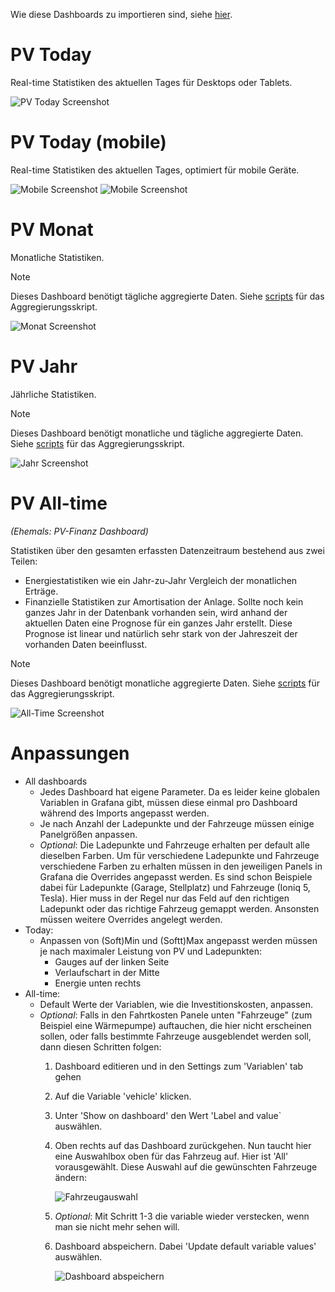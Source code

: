 Wie diese Dashboards zu importieren sind, siehe [hier](../README.md).

# PV Today

Real-time Statistiken des aktuellen Tages für Desktops oder Tablets.

![PV Today Screenshot](img/today.png)


# PV Today (mobile)

Real-time Statistiken des aktuellen Tages, optimiert für mobile Geräte.

![Mobile Screenshot](img/mobile-1.png) ![Mobile Screenshot](img/mobile-2.png)


# PV Monat

Monatliche Statistiken.

> [!NOTE]
> Dieses Dashboard benötigt tägliche aggregierte Daten. Siehe [scripts](../scripts/) für das Aggregierungsskript.

![Monat Screenshot](img/monat.png)


# PV Jahr

Jährliche Statistiken.

> [!NOTE]
> Dieses Dashboard benötigt monatliche und tägliche aggregierte Daten. Siehe [scripts](../scripts/) für das Aggregierungsskript.

![Jahr Screenshot](img/jahr.png)


# PV All-time

*(Ehemals: PV-Finanz Dashboard)*

Statistiken über den gesamten erfassten  Datenzeitraum bestehend aus zwei Teilen:

- Energiestatistiken wie ein Jahr-zu-Jahr Vergleich der monatlichen Erträge.
- Finanzielle Statistiken zur Amortisation der Anlage. Sollte noch kein ganzes Jahr in der Datenbank vorhanden sein, wird anhand der aktuellen Daten eine Prognose für ein ganzes Jahr erstellt. Diese Prognose ist linear und natürlich sehr stark von der Jahreszeit der vorhanden Daten beeinflusst.


> [!NOTE]
> Dieses Dashboard benötigt monatliche aggregierte Daten. Siehe [scripts](../scripts/) für das Aggregierungsskript.

![All-Time Screenshot](img/all-time.png)

# Anpassungen

- All dashboards
  - Jedes Dashboard hat eigene Parameter. Da es leider keine globalen Variablen in Grafana gibt, müssen diese einmal pro Dashboard während des Imports angepasst werden.
  - Je nach Anzahl der Ladepunkte und der Fahrzeuge müssen einige Panelgrößen anpassen.
  - *Optional*: Die Ladepunkte und Fahrzeuge erhalten per default alle dieselben Farben. Um für verschiedene Ladepunkte und Fahrzeuge verschiedene Farben zu erhalten müssen in den jeweiligen Panels in Grafana die Overrides angepasst werden. Es sind schon Beispiele dabei für Ladepunkte (Garage, Stellplatz) und Fahrzeuge (Ioniq 5, Tesla). Hier muss in der Regel nur das Feld auf den richtigen Ladepunkt oder das richtige Fahrzeug gemappt werden. Ansonsten müssen weitere Overrides angelegt werden. 
- Today:
  - Anpassen von (Soft)Min und (Softt)Max angepasst werden müssen je nach maximaler Leistung von PV und Ladepunkten:
    - Gauges auf der linken Seite
    - Verlaufschart in der Mitte
    - Energie unten rechts
- All-time: 
  - Default Werte der Variablen, wie die Investitionskosten, anpassen.
  - *Optional*: Falls in den Fahrtkosten Panele unten "Fahrzeuge" (zum Beispiel eine Wärmepumpe) auftauchen, die hier nicht erscheinen sollen, oder falls bestimmte Fahrzeuge ausgeblendet werden soll, dann diesen Schritten folgen:
    1. Dashboard editieren und in den Settings zum 'Variablen' tab gehen
    2. Auf die Variable 'vehicle' klicken.
    3. Unter 'Show on dashboard' den Wert 'Label and value` auswählen.
    4. Oben rechts auf das Dashboard zurückgehen. Nun taucht hier eine Auswahlbox oben für das Fahrzeug auf. Hier ist 'All' vorausgewählt. Diese Auswahl auf die gewünschten Fahrzeuge ändern:
       
       ![Fahrzeugauswahl](img/select-vehicle.png)
    5. *Optional*: Mit Schritt 1-3 die variable wieder verstecken, wenn man sie nicht mehr sehen will.
    6. Dashboard abspeichern. Dabei 'Update default variable values' auswählen.

       ![Dashboard abspeichern](img/save-dashboard.png)
